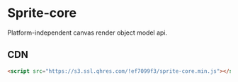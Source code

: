 # Sprite-core

Platform-independent canvas render object model api.

## CDN

```html
<script src="https://s3.ssl.qhres.com/!ef7099f3/sprite-core.min.js"></script>
```
